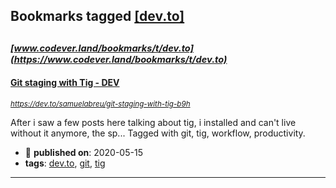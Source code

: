 ## Bookmarks tagged [[dev.to]](https://www.codever.land/search?q=[dev.to])

_<sup><sup>[www.codever.land/bookmarks/t/dev.to](https://www.codever.land/bookmarks/t/dev.to)</sup></sup>_
---
#### [Git staging with Tig - DEV](https://dev.to/samuelabreu/git-staging-with-tig-b9h)
_<sup>https://dev.to/samuelabreu/git-staging-with-tig-b9h</sup>_

After i saw a few posts here talking about tig, i installed and can't live without it anymore, the sp... Tagged with git, tig, workflow, productivity.
* :calendar: **published on**: 2020-05-15
* **tags**: [dev.to](../tagged/dev.to.md), [git](../tagged/git.md), [tig](../tagged/tig.md)
---
